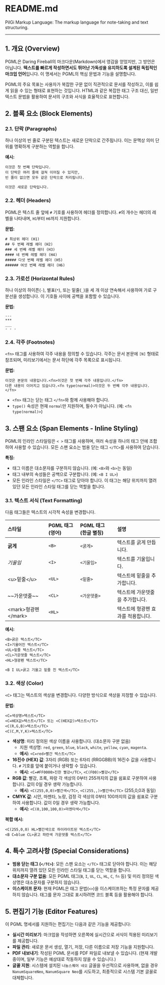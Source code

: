 # README.md
PilGi Markup Language: The markup language for note-taking and text structuring.

---
## 1\. 개요 (Overview)

PGML은 Daring Fireball의 마크다운(Markdown)에서 영감을 얻었지만, 그 방언은 아닙니다. **텍스트를 빠르게 작성하면서도 뛰어난 가독성을 유지하도록 설계된 독립적인 마크업 언어**입니다. 이 명세서는 PGML의 핵심 문법과 기능을 설명합니다.

PGML의 주요 목표는 사용자가 복잡한 구문 없이 직관적으로 문서를 작성하고, 이를 쉽게 읽을 수 있는 형태로 표현하는 것입니다. HTML과 같은 복잡한 태그 구조 대신, 일반 텍스트 문법을 활용하여 문서의 구조와 서식을 효율적으로 표현합니다.

## 2\. 블록 요소 (Block Elements)

### 2.1. 단락 (Paragraphs)

하나 이상의 빈 줄로 구분된 텍스트는 새로운 단락으로 간주됩니다. 이는 문맥상 의미 단위를 명확하게 구분하는 역할을 합니다.

**예시:**

```
이것은 첫 번째 단락입니다.
이 단락은 여러 줄에 걸쳐 이어질 수 있지만,
빈 줄이 없으면 모두 같은 단락으로 처리됩니다.

이것은 새로운 단락입니다.
```

### 2.2. 헤더 (Headers)

PGML은 텍스트 줄 앞에 `#` 기호를 사용하여 헤더를 정의합니다. `#`의 개수는 헤더의 레벨을 나타내며, `H1`부터 `H6`까지 지원합니다.

**문법:**

```
# 최상위 헤더 (H1)
## 두 번째 레벨 헤더 (H2)
### 세 번째 레벨 헤더 (H3)
#### 네 번째 레벨 헤더 (H4)
##### 다섯 번째 레벨 헤더 (H5)
###### 여섯 번째 레벨 헤더 (H6)
```

### 2.3. 가로선 (Horizontal Rules)

하나 이상의 하이픈(`-`), 별표(`*`), 또는 밑줄(`_`)을 세 개 이상 연속해서 사용하여 가로 구분선을 생성합니다. 이 기호들 사이에 공백을 포함할 수 있습니다.

**문법:**

```
---
***
___
- - -
```

### 2.4. 각주 (Footnotes)

`<fn>` 태그를 사용하여 각주 내용을 정의할 수 있습니다. 각주는 문서 본문에 `[N]` 형태로 참조되며, 미리보기에서는 문서 하단에 각주 목록으로 표시됩니다.

**문법:**

```
이것은 본문의 내용입니다.<fn>이것은 첫 번째 각주 내용입니다.</fn>
다른 내용이 이어지고 있습니다.<fn type(normal)>이것은 두 번째 각주 내용입니다.</fn>
```

  - `<fn>` 태그는 닫는 태그 `</fn>`와 함께 사용해야 합니다.
  - `type()` 속성은 현재 `normal`만 지원하며, 필수가 아닙니다. (예: `<fn type(normal)>`)

## 3\. 스팬 요소 (Span Elements - Inline Styling)

PGML의 인라인 스타일링은 `< >` 태그를 사용하며, 여러 속성을 하나의 태그 안에 조합하여 사용할 수 있습니다. 모든 스팬 요소는 범용 닫는 태그 `</TC>`를 사용하여 닫습니다.

**특징:**

  * 태그 이름은 대소문자를 구분하지 않습니다. (예: `<B>`와 `<b>`는 동일)
  * 태그 내부의 속성들은 공백으로 구분합니다. (예: `<B I UL>`)
  * 모든 인라인 스타일은 `</TC>` 태그로 닫아야 합니다. 이 태그는 해당 위치까지 열려 있던 모든 인라인 스타일 태그를 닫는 역할을 합니다.

### 3.1. 텍스트 서식 (Text Formatting)

다음 태그들은 텍스트의 시각적 속성을 변경합니다.

| 스타일      | PGML 태그 (영어) | PGML 태그 (한글 별칭) | 설명                   |
| :---------- | :--------------- | :-------------------- | :--------------------- |
| **굵게** | `<B>`            | `<굵게>`              | 텍스트를 굵게 만듭니다.    |
| *기울임* | `<I>`            | `<기울임>`            | 텍스트를 기울입니다.     |
| \<u\>밑줄\</u\>  | `<UL>`           | `<밑줄>`              | 텍스트에 밑줄을 추가합니다. |
| \~\~가운뎃줄\~\~ | `<CL>`           | `<가운뎃줄>`          | 텍스트에 가운뎃줄을 추가합니다. |
| \<mark\>형광펜\</mark\> | `<HL>`           |                       | 텍스트에 형광펜 효과를 적용합니다. |

**예시:**

```
<B>굵은 텍스트</TC>
<I>기울어진 텍스트</TC>
<UL>밑줄 텍스트</TC>
<CL>가운뎃줄 텍스트</TC>
<HL>형광펜 텍스트</TC>

<B I UL>굵고 기울고 밑줄 친 텍스트</TC>
```

### 3.2. 색상 (Color)

`<C>` 태그는 텍스트의 색상을 변경합니다. 다양한 방식으로 색상을 지정할 수 있습니다.

**문법:**

```
<C=색상명>텍스트</TC>
<C=HEX값>텍스트</TC> 또는 <C(HEX값)>텍스트</TC>
<C(R,G,B)>텍스트</TC>
<C(C,M,Y,K)>텍스트</TC>
```

  * **색상명**: 미리 정의된 색상 이름을 사용합니다. (대소문자 구분 없음)
      * 지원 색상명: `red`, `green`, `blue`, `black`, `white`, `yellow`, `cyan`, `magenta`.
      * **예시:** `<C=red>빨간 텍스트</TC>`
  * **16진수 (HEX) 값**: 3자리 (RGB) 또는 6자리 (RRGGBB)의 16진수 값을 사용합니다. `#` 기호를 앞에 붙이거나 생략할 수 있습니다.
      * **예시:** `<C=#FF0000>진한 빨강</TC>`, `<C(F00)>빨강</TC>`
  * **RGB 값**: 빨강, 초록, 파랑 각 색상의 0부터 255까지의 값을 쉼표로 구분하여 사용합니다. 값이 0일 경우 생략 가능합니다.
      * **예시:** `<C(255,0,0)>빨간색</TC>`, `<C(255,,)>빨간색</TC>` (255,0,0과 동일)
  * **CMYK 값**: 시안, 마젠타, 노랑, 검정 각 색상의 0부터 100까지의 값을 쉼표로 구분하여 사용합니다. 값이 0일 경우 생략 가능합니다.
      * **예시:** `<C(0,100,100,0)>마젠타색</TC>`

**복합 예시:**

```
<C(255,0,0) HL>빨간색으로 하이라이트된 텍스트</TC>
<B C=blue CL>굵고 파란색 가운뎃줄 텍스트</TC>
```

## 4\. 특수 고려사항 (Special Considerations)

  * **범용 닫는 태그 (`</TC>`)**: 모든 스팬 요소는 `</TC>` 태그로 닫아야 합니다. 이는 해당 위치까지 열려 있던 모든 인라인 스타일 태그를 닫는 역할을 합니다.
  * **대소문자 구분 없음**: 모든 PGML 태그(`B`, `I`, `UL`, `CL`, `HL`, `C`, `fn` 등) 및 미리 정의된 색상명은 대소문자를 구분하지 않습니다.
  * **이스케이프 문자**: 현재 PGML은 태그 문법(`<>`)을 이스케이프하는 특정 문자를 제공하지 않습니다. 태그를 문자 그대로 표시하려면 코드 블록 등을 활용해야 합니다.

## 5\. 편집기 기능 (Editor Features)

이 PGML 명세서를 지원하는 편집기는 다음과 같은 기능을 제공합니다:

  * **실시간 미리보기**: 마크업을 작성하면 오른쪽에 실시간으로 서식이 적용된 미리보기를 제공합니다.
  * **파일 관리**: 새로운 문서 생성, 열기, 저장, 다른 이름으로 저장 기능을 지원합니다.
  * **PDF 내보내기**: 작성된 PGML 문서를 PDF 파일로 내보낼 수 있습니다. (현재 개발 중이며, 일부 기능은 예상대로 작동하지 않을 수 있습니다.)
  * **글꼴 지원**: 시스템에 설치된 `나눔스퀘어 네오` 글꼴을 우선적으로 사용하며, 없을 경우 `NanumSquareNeo`, `NanumSquare Neo`를 시도하고, 최종적으로 시스템 기본 글꼴로 대체합니다.
